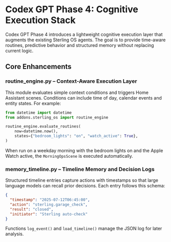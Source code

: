 # Codex GPT Phase 4: Cognitive Execution Stack

Codex GPT Phase 4 introduces a lightweight cognitive execution layer that augments the existing Sterling OS agents. The goal is to provide time-aware routines, predictive behavior and structured memory without replacing current logic.

## Core Enhancements

### routine_engine.py – Context-Aware Execution Layer
This module evaluates simple context conditions and triggers Home Assistant scenes. Conditions can include time of day, calendar events and entity states. For example:

```python
from datetime import datetime
from addons.sterling_os import routine_engine

routine_engine.evaluate_routines(
    now=datetime.now(),
    states={"bedroom_lights": "on", "watch_active": True},
)
```

When run on a weekday morning with the bedroom lights on and the Apple Watch active, the `MorningOpsScene` is executed automatically.

### memory_timeline.py – Timeline Memory and Decision Logs
Structured timeline entries capture actions with timestamps so that large language models can recall prior decisions. Each entry follows this schema:

```json
{
  "timestamp": "2025-07-12T06:45:00",
  "action": "sterling.garage_check",
  "result": "closed",
  "initiator": "Sterling auto-check"
}
```

Functions `log_event()` and `load_timeline()` manage the JSON log for later analysis.
